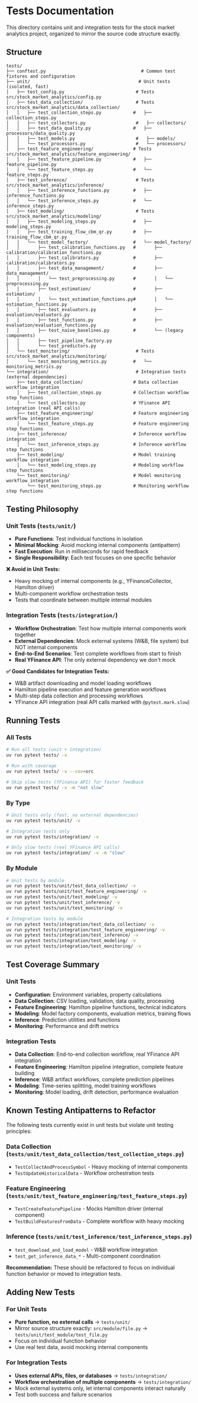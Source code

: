 # Tests Documentation

This directory contains unit and integration tests for the stock market analytics project, organized to mirror the source code structure exactly.

## Structure

```
tests/
├── conftest.py                                    # Common test fixtures and configuration
├── unit/                                         # Unit tests (isolated, fast)
│   ├── test_config.py                           # Tests src/stock_market_analytics/config.py
│   ├── test_data_collection/                    # Tests src/stock_market_analytics/data_collection/
│   │   ├── test_collection_steps.py            #   ├── collection_steps.py
│   │   ├── test_collectors.py                   #   ├── collectors/
│   │   ├── test_data_quality.py                #   ├── processors/data_quality.py
│   │   ├── test_models.py                       #   ├── models/
│   │   └── test_processors.py                   #   └── processors/
│   ├── test_feature_engineering/               # Tests src/stock_market_analytics/feature_engineering/
│   │   ├── test_feature_pipeline.py            #   ├── feature_pipeline.py
│   │   └── test_feature_steps.py               #   └── feature_steps.py
│   ├── test_inference/                          # Tests src/stock_market_analytics/inference/
│   │   ├── test_inference_functions.py         #   ├── inference_functions.py
│   │   └── test_inference_steps.py             #   └── inference_steps.py
│   ├── test_modeling/                           # Tests src/stock_market_analytics/modeling/
│   │   ├── test_modeling_steps.py              #   ├── modeling_steps.py
│   │   ├── test_training_flow_cbm_qr.py        #   ├── training_flow_cbm_qr.py
│   │   └── test_model_factory/                 #   └── model_factory/
│   │       ├── test_calibration_functions.py   #       ├── calibration/calibration_functions.py
│   │       ├── test_calibrators.py             #       ├── calibration/calibrators.py
│   │       ├── test_data_management/           #       ├── data_management/
│   │       │   └── test_preprocessing.py       #       │   └── preprocessing.py
│   │       ├── test_estimation/                #       ├── estimation/
│   │       │   └── test_estimation_functions.py#       │   └── estimation_functions.py
│   │       ├── test_evaluators.py              #       ├── evaluation/evaluators.py
│   │       ├── test_functions.py               #       ├── evaluation/evaluation_functions.py
│   │       ├── test_naive_baselines.py         #       └── (legacy components)
│   │       ├── test_pipeline_factory.py
│   │       └── test_predictors.py
│   └── test_monitoring/                         # Tests src/stock_market_analytics/monitoring/
│       └── test_monitoring_metrics.py          #   └── monitoring_metrics.py
└── integration/                                 # Integration tests (external dependencies)
    ├── test_data_collection/                   # Data collection workflow integration
    │   ├── test_collection_steps.py            # Collection workflow step functions
    │   └── test_collectors.py                  # YFinance API integration (real API calls)
    ├── test_feature_engineering/               # Feature engineering workflow integration
    │   └── test_feature_steps.py               # Feature engineering step functions
    ├── test_inference/                         # Inference workflow integration
    │   └── test_inference_steps.py             # Inference workflow step functions
    ├── test_modeling/                          # Model training workflow integration
    │   └── test_modeling_steps.py              # Modeling workflow step functions
    └── test_monitoring/                        # Model monitoring workflow integration
        └── test_monitoring_steps.py            # Monitoring workflow step functions
```

## Testing Philosophy

### Unit Tests (`tests/unit/`)
- **Pure Functions**: Test individual functions in isolation
- **Minimal Mocking**: Avoid mocking internal components (antipattern)
- **Fast Execution**: Run in milliseconds for rapid feedback
- **Single Responsibility**: Each test focuses on one specific behavior

**❌ Avoid in Unit Tests:**
- Heavy mocking of internal components (e.g., YFinanceCollector, Hamilton driver)
- Multi-component workflow orchestration tests
- Tests that coordinate between multiple internal modules

### Integration Tests (`tests/integration/`)
- **Workflow Orchestration**: Test how multiple internal components work together
- **External Dependencies**: Mock external systems (W&B, file system) but NOT internal components
- **End-to-End Scenarios**: Test complete workflows from start to finish
- **Real YFinance API**: The only external dependency we don't mock

**✅ Good Candidates for Integration Tests:**
- W&B artifact downloading and model loading workflows
- Hamilton pipeline execution and feature generation workflows
- Multi-step data collection and processing workflows
- YFinance API integration (real API calls marked with `@pytest.mark.slow`)

## Running Tests

### All Tests
```bash
# Run all tests (unit + integration)
uv run pytest tests/ -v

# Run with coverage
uv run pytest tests/ -v --cov=src

# Skip slow tests (YFinance API) for faster feedback
uv run pytest tests/ -v -m "not slow"
```

### By Type
```bash
# Unit tests only (fast, no external dependencies)
uv run pytest tests/unit/ -v

# Integration tests only
uv run pytest tests/integration/ -v

# Only slow tests (real YFinance API calls)
uv run pytest tests/integration/ -v -m "slow"
```

### By Module
```bash
# Unit tests by module
uv run pytest tests/unit/test_data_collection/ -v
uv run pytest tests/unit/test_feature_engineering/ -v
uv run pytest tests/unit/test_modeling/ -v
uv run pytest tests/unit/test_inference/ -v
uv run pytest tests/unit/test_monitoring/ -v

# Integration tests by module
uv run pytest tests/integration/test_data_collection/ -v
uv run pytest tests/integration/test_feature_engineering/ -v
uv run pytest tests/integration/test_inference/ -v
uv run pytest tests/integration/test_modeling/ -v
uv run pytest tests/integration/test_monitoring/ -v
```

## Test Coverage Summary

### Unit Tests
- **Configuration**: Environment variables, property calculations
- **Data Collection**: CSV loading, validation, data quality, processing
- **Feature Engineering**: Hamilton pipeline functions, technical indicators
- **Modeling**: Model factory components, evaluation metrics, training flows
- **Inference**: Prediction utilities and functions
- **Monitoring**: Performance and drift metrics

### Integration Tests
- **Data Collection**: End-to-end collection workflow, real YFinance API integration
- **Feature Engineering**: Hamilton pipeline integration, complete feature building
- **Inference**: W&B artifact workflows, complete prediction pipelines
- **Modeling**: Time-series splitting, model training workflows
- **Monitoring**: Model loading, drift detection, performance evaluation

## Known Testing Antipatterns to Refactor

The following tests currently exist in unit tests but violate unit testing principles:

### Data Collection (`tests/unit/test_data_collection/test_collection_steps.py`)
- `TestCollectAndProcessSymbol` - Heavy mocking of internal components
- `TestUpdateHistoricalData` - Workflow orchestration tests

### Feature Engineering (`tests/unit/test_feature_engineering/test_feature_steps.py`)
- `TestCreateFeaturePipeline` - Mocks Hamilton driver (internal component)
- `TestBuildFeaturesFromData` - Complete workflow with heavy mocking

### Inference (`tests/unit/test_inference/test_inference_steps.py`)
- `test_download_and_load_model` - W&B workflow integration
- `test_get_inference_data_*` - Multi-component coordination

**Recommendation:** These should be refactored to focus on individual function behavior or moved to integration tests.

## Adding New Tests

### For Unit Tests
- **Pure function, no external calls** → `tests/unit/`
- Mirror source structure exactly: `src/module/file.py` → `tests/unit/test_module/test_file.py`
- Focus on individual function behavior
- Use real test data, avoid mocking internal components

### For Integration Tests
- **Uses external APIs, files, or databases** → `tests/integration/`
- **Workflow orchestration of multiple components** → `tests/integration/`
- Mock external systems only, let internal components interact naturally
- Test both success and failure scenarios